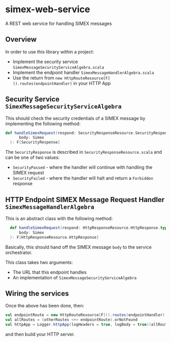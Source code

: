 # simex-web-service
A REST web service for handling SIMEX messages

## Overview
In order to use this library within a project:
* Implement the security service ```SimexMessageSecurityServiceAlgebra.scala```
* Implement the endpoint handler ```SimexMessageHandlerAlgebra.scala```
* Use the return from ```new HttpRouteResource[F]().routes(endpointHandler)``` in your HTTP App

## Security Service ```SimexMessageSecurityServiceAlgebra```
This should check the security credentials of a SIMEX message by implementing the following method:
```scala
def handleSimexRequest(respond: SecurityResponseResource.SecurityResponse.type)(
      body: Simex
  ): F[SecurityResponse]
```
The ```SecurityResponse``` is described in ```SecurityResponseResource.scala``` and can be one of two values:
* ```SecurityPassed``` - where the handler will continue with handling the SIMEX request
* ```SecurityFailed``` - where the handler will halt and return a `Forbidden` response

## HTTP Endpoint SIMEX Message Request Handler ```SimexMessageHandlerAlgebra```
This is an abstract class with the following method:
```scala
  def handleSimexRequest(respond: HttpResponseResource.HttpResponse.type)(
      body: Simex
  ): F[HttpResponseResource.HttpResponse]
```
Basically, this should hand off the SIMEX message ```body``` to the service orchestrator.

This class takes two arguments:
* The URL that this endpoint handles
* An implementation of ```SimexMessageSecurityServiceAlgebra```

## Wiring the services
Once the above has been done, then:
```scala
val endpointRoute = new HttpRouteResource[F]().routes(endpointHandler)
val allRoutes = (otherRoutes <+> endpointRoute).orNotFound
val httpApp = Logger.httpApp(logHeaders = true, logBody = true)(allRoutes)
```
and then build your HTTP server.



